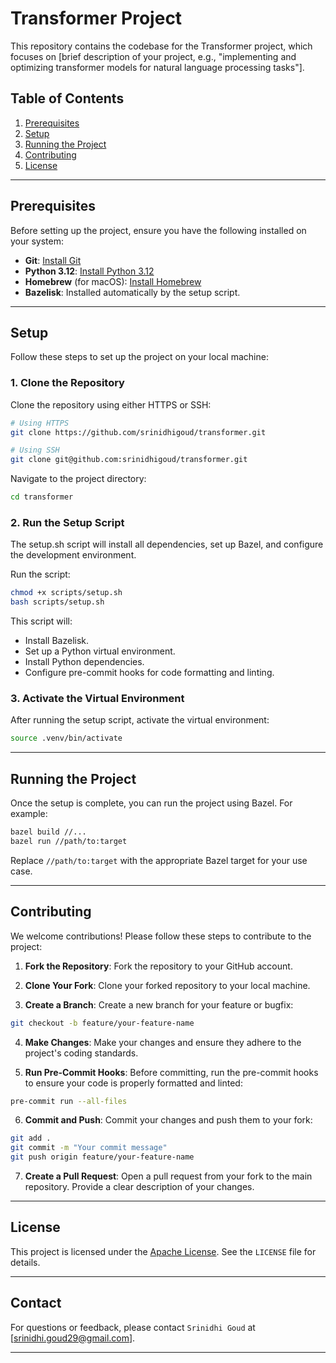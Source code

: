 # Transformer Project

This repository contains the codebase for the Transformer project, which focuses on [brief description of your project, e.g., "implementing and optimizing transformer models for natural language processing tasks"].

## Table of Contents

1. [Prerequisites](#prerequisites)
2. [Setup](#setup)
3. [Running the Project](#running-the-project)
4. [Contributing](#contributing)
5. [License](#license)

---

## Prerequisites

Before setting up the project, ensure you have the following installed on your system:

- **Git**: [Install Git](https://git-scm.com/downloads)
- **Python 3.12**: [Install Python 3.12](https://www.python.org/downloads/)
- **Homebrew** (for macOS): [Install Homebrew](https://brew.sh/)
- **Bazelisk**: Installed automatically by the setup script.

---

## Setup

Follow these steps to set up the project on your local machine:

### 1. Clone the Repository

Clone the repository using either HTTPS or SSH:

```bash
# Using HTTPS
git clone https://github.com/srinidhigoud/transformer.git

# Using SSH
git clone git@github.com:srinidhigoud/transformer.git
```

Navigate to the project directory:

```bash
cd transformer
```

### 2. Run the Setup Script

The setup.sh script will install all dependencies, set up Bazel, and configure the development environment.

Run the script:
```bash
chmod +x scripts/setup.sh
bash scripts/setup.sh
```

This script will:
- Install Bazelisk.
- Set up a Python virtual environment.
- Install Python dependencies.
- Configure pre-commit hooks for code formatting and linting.

### 3. Activate the Virtual Environment

After running the setup script, activate the virtual environment:

```bash
source .venv/bin/activate
```

---

## Running the Project

Once the setup is complete, you can run the project using Bazel. For example:

```bash
bazel build //...
bazel run //path/to:target
```

Replace `//path/to:target` with the appropriate Bazel target for your use case.

---

## Contributing

We welcome contributions! Please follow these steps to contribute to the project:

1. **Fork the Repository**: Fork the repository to your GitHub account.

2. **Clone Your Fork**: Clone your forked repository to your local machine.

3. **Create a Branch**: Create a new branch for your feature or bugfix:

```bash
git checkout -b feature/your-feature-name
```

4. **Make Changes**: Make your changes and ensure they adhere to the project's coding standards.

5. **Run Pre-Commit Hooks**: Before committing, run the pre-commit hooks to ensure your code is properly formatted and linted:

```bash
pre-commit run --all-files
```

6. **Commit and Push**: Commit your changes and push them to your fork:

```bash
git add .
git commit -m "Your commit message"
git push origin feature/your-feature-name
```

7. **Create a Pull Request**: Open a pull request from your fork to the main repository. Provide a clear description of your changes.

---

## License

This project is licensed under the [Apache License](https://github.com/srinidhigoud/transformer/blob/main/LICENSE). See the `LICENSE` file for details.

---

## Contact

For questions or feedback, please contact `Srinidhi Goud` at [srinidhi.goud29@gmail.com].

---